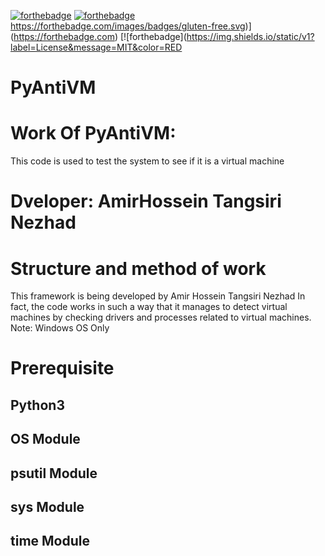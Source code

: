 [![forthebadge](https://forthebadge.com/images/badges/made-with-python.svg)](https://forthebadge.com)
[![forthebadge](https://forthebadge.com/images/badges/built-with-love.svg)](https://forthebadge.com)
https://forthebadge.com/images/badges/gluten-free.svg)](https://forthebadge.com)
[![forthebadge](https://img.shields.io/static/v1?label=License&message=MIT&color=RED

# PyAntiVM 

# Work Of PyAntiVM:
This code is used to test the system to see if it is a virtual machine

# Dveloper: AmirHossein Tangsiri Nezhad
# Structure and method of work
This framework is being developed by Amir Hossein Tangsiri Nezhad
In fact, the code works in such a way that it manages to detect virtual machines by checking drivers and processes related to virtual machines.
Note: Windows OS Only

# Prerequisite

## Python3
## OS Module
## psutil Module
## sys Module
## time Module

